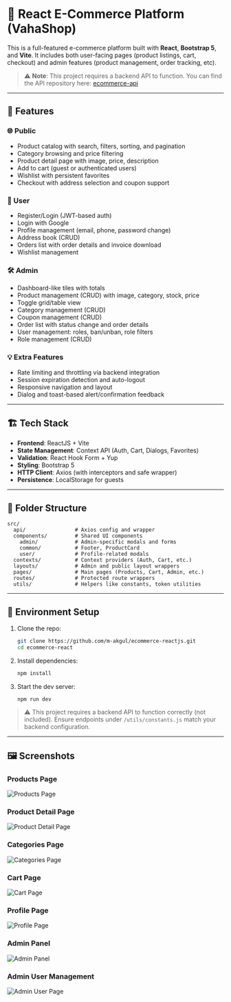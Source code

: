 
# 🛒 React E-Commerce Platform (VahaShop)

This is a full-featured e-commerce platform built with **React**, **Bootstrap 5**, and **Vite**. It includes both user-facing pages (product listings, cart, checkout) and admin features (product management, order tracking, etc).

> ⚠️ **Note**: This project requires a backend API to function. You can find the API repository here: [ecommerce-api](https://github.com/m-akgul/ecommerce-api)

---

## 🚀 Features

### 🌐 Public

- Product catalog with search, filters, sorting, and pagination
- Category browsing and price filtering
- Product detail page with image, price, description
- Add to cart (guest or authenticated users)
- Wishlist with persistent favorites
- Checkout with address selection and coupon support

### 👤 User

- Register/Login (JWT-based auth)
- Login with Google
- Profile management (email, phone, password change)
- Address book (CRUD)
- Orders list with order details and invoice download
- Wishlist management

### 🛠️ Admin

- Dashboard-like tiles with totals
- Product management (CRUD) with image, category, stock, price
- Toggle grid/table view
- Category management (CRUD)
- Coupon management (CRUD)
- Order list with status change and order details
- User management: roles, ban/unban, role filters
- Role management (CRUD)

### 💡 Extra Features

- Rate limiting and throttling via backend integration
- Session expiration detection and auto-logout
- Responsive navigation and layout
- Dialog and toast-based alert/confirmation feedback

---

## 🏗️ Tech Stack

- **Frontend**: ReactJS + Vite
- **State Management**: Context API (Auth, Cart, Dialogs, Favorites)
- **Validation**: React Hook Form + Yup
- **Styling**: Bootstrap 5
- **HTTP Client**: Axios (with interceptors and safe wrapper)
- **Persistence**: LocalStorage for guests

---

## 📁 Folder Structure

```
src/
  api/                # Axios config and wrapper
  components/         # Shared UI components
    admin/            # Admin-specific modals and forms
    common/           # Footer, ProductCard
    user/             # Profile-related modals
  contexts/           # Context providers (Auth, Cart, etc.)
  layouts/            # Admin and public layout wrappers
  pages/              # Main pages (Products, Cart, Admin, etc.)
  routes/             # Protected route wrappers
  utils/              # Helpers like constants, token utilities
```

---

## 🧪 Environment Setup

1. Clone the repo:

   ```bash
   git clone https://github.com/m-akgul/ecommerce-reactjs.git
   cd ecommerce-react
   ```

2. Install dependencies:

   ```bash
   npm install
   ```

3. Start the dev server:

   ```bash
   npm run dev
   ```

> ⚠️ This project requires a backend API to function correctly (not included). Ensure endpoints under `/utils/constants.js` match your backend configuration.

---

## 🖼️ Screenshots

### Products Page

![Products Page](./screenshots/products.png)

### Product Detail Page

![Product Detail Page](./screenshots/product-details.png)

### Categories Page

![Categories Page](./screenshots/categories.png)

### Cart Page

![Cart Page](./screenshots/cart.png)

### Profile Page

![Profile Page](./screenshots/profile.png)

### Admin Panel

![Admin Panel](./screenshots/admin-panel.png)

### Admin User Management

![Admin User Page](./screenshots/admin-users.png)
